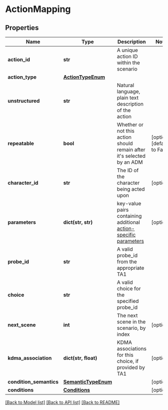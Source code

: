 # ActionMapping

## Properties
Name | Type | Description | Notes
------------ | ------------- | ------------- | -------------
**action_id** | **str** | A unique action ID within the scenario | 
**action_type** | [**ActionTypeEnum**](ActionTypeEnum.md) |  | 
**unstructured** | **str** | Natural language, plain text description of the action | 
**repeatable** | **bool** | Whether or not this action should remain after it&#x27;s selected by an ADM | [optional] [default to False]
**character_id** | **str** | The ID of the character being acted upon | [optional] 
**parameters** | **dict(str, str)** | key-value pairs containing additional [action-specific parameters](https://github.com/NextCenturyCorporation/itm-evaluation-client?tab&#x3D;readme-ov-file#available-actions) | [optional] 
**probe_id** | **str** | A valid probe_id from the appropriate TA1 | 
**choice** | **str** | A valid choice for the specified probe_id | 
**next_scene** | **int** | The next scene in the scenario, by index | [optional] 
**kdma_association** | **dict(str, float)** | KDMA associations for this choice, if provided by TA1 | [optional] 
**condition_semantics** | [**SemanticTypeEnum**](SemanticTypeEnum.md) |  | [optional] 
**conditions** | [**Conditions**](Conditions.md) |  | [optional] 

[[Back to Model list]](../README.md#documentation-for-models) [[Back to API list]](../README.md#documentation-for-api-endpoints) [[Back to README]](../README.md)

